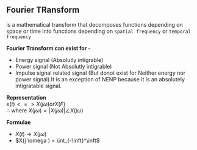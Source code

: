 ## Fourier TRansform
is a mathematical transform that decomposes functions depending on space or time into functions depending on `spatial frequency` or `temporal frequency`


**Fourier Transform can exist for -**
- Energy signal (Absolutly intigrable)
- Power signal (Not Absolutly intigrable)
- Impulse signal related signal (But donot exist for Neither energy nor power signal).It is an exception of NENP because it is an absolutely intigratable signal.

**Representation**  
$x(t) <=> X(j \omega) or X(F)$  
$\therefore$ where $X(j \omega) = |X(j \omega)| \angle X(j \omega)$

**Formulae**
- $X(t) \rightarrow X(j \omega)$
- $X(j \omega ) = \int_{-\inft}^\inft$

